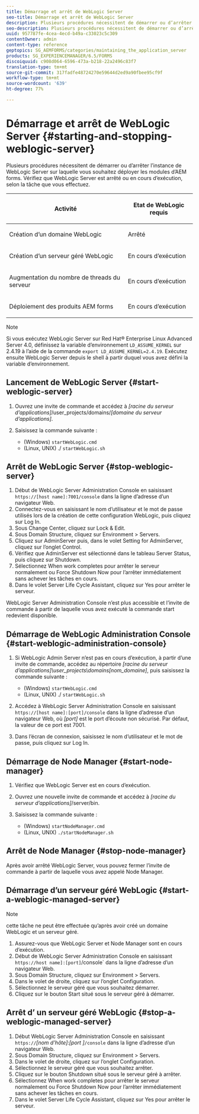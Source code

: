 ```yaml
---
title: Démarrage et arrêt de WebLogic Server
seo-title: Démarrage et arrêt de WebLogic Server
description: Plusieurs procédures nécessitent de démarrer ou d’arrêter l’instance de WebLogic Server sur laquelle vous souhaitez déployer les modules d’AEM forms. Ce document explique le démarrage et l’arrêt de WebLogic Server.
seo-description: Plusieurs procédures nécessitent de démarrer ou d’arrêter l’instance de WebLogic Server sur laquelle vous souhaitez déployer les modules d’AEM forms. Ce document explique le démarrage et l’arrêt de WebLogic Server.
uuid: 957787fe-4cea-4ecd-b49a-c33023c5c309
contentOwner: admin
content-type: reference
geptopics: SG_AEMFORMS/categories/maintaining_the_application_server
products: SG_EXPERIENCEMANAGER/6.5/FORMS
discoiquuid: c908d064-6596-473a-b218-22a2496c83f7
translation-type: tm+mt
source-git-commit: 317fadfe48724270e59644d2ed9a90fbee95cf9f
workflow-type: tm+mt
source-wordcount: '639'
ht-degree: 77%

---
```



# Démarrage et arrêt de WebLogic Server {#starting-and-stopping-weblogic-server}

Plusieurs procédures nécessitent de démarrer ou d’arrêter l’instance de WebLogic Server sur laquelle vous souhaitez déployer les modules d’AEM forms. Vérifiez que WebLogic Server est arrêté ou en cours d’exécution, selon la tâche que vous effectuez.

<table>
 <thead>
  <tr>
   <th><p>Activité</p></th>
   <th><p>Etat de WebLogic requis</p></th>
  </tr>
 </thead>
 <tbody>
  <tr>
   <td><p>Création d’un domaine WebLogic</p></td>
   <td><p>Arrêté</p></td>
  </tr>
  <tr>
   <td><p>Création d’un serveur géré WebLogic</p></td>
   <td><p>En cours d’exécution</p></td>
  </tr>
  <tr>
   <td><p>Augmentation du nombre de threads du serveur</p></td>
   <td><p>En cours d’exécution</p></td>
  </tr>
  <tr>
   <td><p>Déploiement des produits AEM forms</p></td>
   <td><p>En cours d’exécution</p></td>
  </tr>
 </tbody>
</table>

>[!NOTE]
>
>Si vous exécutez WebLogic Server sur Red Hat® Enterprise Linux Advanced Server 4.0, définissez la variable d’environnement `LD_ASSUME_KERNEL` sur 2.4.19 à l’aide de la commande `export LD_ASSUME_KERNEL=2.4.19`. Exécutez ensuite WebLogic Server depuis le shell à partir duquel vous avez défini la variable d’environnement.

## Lancement de WebLogic Server {#start-weblogic-server}

1. Ouvrez une invite de commande et accédez à *[racine du serveur d’applications]*/user_projects/domains/*[domaine du serveur d’applications]*.
1. Saisissez la commande suivante :

   * (Windows) `startWebLogic.cmd`
   * (Linux, UNIX) ./ `startWebLogic.sh`

## Arrêt de WebLogic Server {#stop-weblogic-server}

1. Début de WebLogic Server Administration Console en saisissant `https://[host name]:7001/console` dans la ligne d’adresse d’un navigateur Web.
1. Connectez-vous en saisissant le nom d’utilisateur et le mot de passe utilisés lors de la création de cette configuration WebLogic, puis cliquez sur Log In.
1. Sous Change Center, cliquez sur Lock &amp; Edit.
1. Sous Domain Structure, cliquez sur Environment > Servers.
1. Cliquez sur AdminServer puis, dans le volet Setting for AdminServer, cliquez sur l’onglet Control.
1. Vérifiez que AdminServer est sélectionné dans le tableau Server Status, puis cliquez sur Shutdown.
1. Sélectionnez When work completes pour arrêter le serveur normalement ou Force Shutdown Now pour l’arrêter immédiatement sans achever les tâches en cours.
1. Dans le volet Server Life Cycle Assistant, cliquez sur Yes pour arrêter le serveur.

WebLogic Server Administration Console n’est plus accessible et l’invite de commande à partir de laquelle vous avez exécuté la commande start redevient disponible.

## Démarrage de WebLogic Administration Console  {#start-weblogic-administration-console}

1. Si WebLogic Admin Server n’est pas en cours d’exécution, à partir d’une invite de commande, accédez au répertoire *[racine du serveur d’applications]\user_projects\domains\[nom_domaine]*, puis saisissez la commande suivante :

   * (Windows) `startWebLogic.cmd`
   * (Linux, UNIX) ./ `startWebLogic.sh`

1. Accédez à WebLogic Server Administration Console en saisissant `https://[host name]:[port]/console` dans la ligne d’adresse d’un navigateur Web, où *[port]* est le port d’écoute non sécurisé. Par défaut, la valeur de ce port est 7001.
1. Dans l’écran de connexion, saisissez le nom d’utilisateur et le mot de passe, puis cliquez sur Log In.

## Démarrage de Node Manager  {#start-node-manager}

1. Vérifiez que WebLogic Server est en cours d’exécution.
1. Ouvrez une nouvelle invite de commande et accédez à *[racine du serveur d’applications]*/server/bin.
1. Saisissez la commande suivante :

   * (Windows) `startNodeManager.cmd`
   * (Linux, UNIX) `./startNodeManager.sh`

## Arrêt de Node Manager {#stop-node-manager}

Après avoir arrêté WebLogic Server, vous pouvez fermer l’invite de commande à partir de laquelle vous avez appelé Node Manager.

## Démarrage d’un serveur géré WebLogic  {#start-a-weblogic-managed-server}

>[!NOTE]
>
>cette tâche ne peut être effectuée qu’après avoir créé un domaine WebLogic et un serveur géré.

1. Assurez-vous que WebLogic Server et Node Manager sont en cours d’exécution.
1. Début de WebLogic Server Administration Console en saisissant `https://host name]:[port]`/console` dans la ligne d’adresse d’un navigateur Web.
1. Sous Domain Structure, cliquez sur Environment > Servers.
1. Dans le volet de droite, cliquez sur l’onglet Configuration.
1. Sélectionnez le serveur géré que vous souhaitez démarrer.
1. Cliquez sur le bouton Start situé sous le serveur géré à démarrer.

## Arrêt d’ un serveur géré WebLogic  {#stop-a-weblogic-managed-server}

1. Début WebLogic Server Administration Console en saisissant `https://`*[nom d’hôte]:[port ]*`/console` dans la ligne d’adresse d’un navigateur Web.
1. Sous Domain Structure, cliquez sur Environment > Servers.
1. Dans le volet de droite, cliquez sur l’onglet Configuration.
1. Sélectionnez le serveur géré que vous souhaitez arrêter.
1. Cliquez sur le bouton Shutdown situé sous le serveur géré à arrêter.
1. Sélectionnez When work completes pour arrêter le serveur normalement ou Force Shutdown Now pour l’arrêter immédiatement sans achever les tâches en cours.
1. Dans le volet Server Life Cycle Assistant, cliquez sur Yes pour arrêter le serveur.

